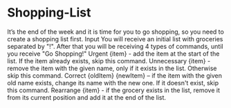 # Shopping-List

It’s the end of the week and it is time for you to go shopping, so you need to create a shopping list first. 
Input
You will receive an initial list with groceries separated by "!".
After that you will be receiving 4 types of commands, until you receive "Go Shopping!"
Urgent {item} - add the item at the start of the list.  If the item already exists, skip this command.
Unnecessary {item} - remove the item with the given name, only if it exists in the list. Otherwise skip this command.
Correct {oldItem} {newItem} – if the item with the given old name exists, change its name with the new one. If it doesn't exist, skip this command.
Rearrange {item} - if the grocery exists in the list, remove it from its current position and add it at the end of the list.
